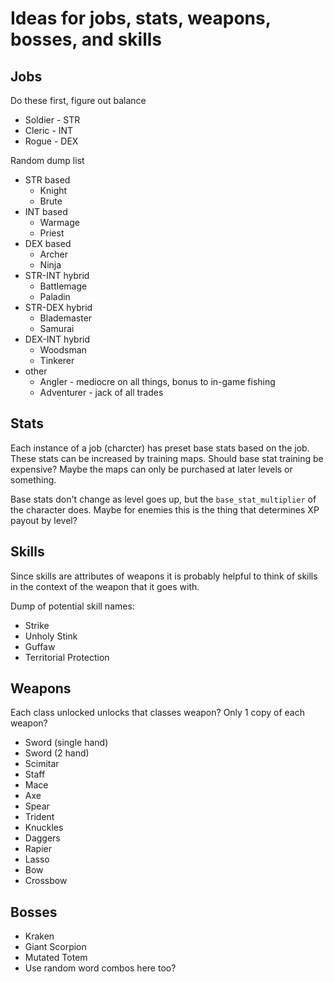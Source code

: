 # Ideas for jobs, stats, weapons, bosses, and skills

## Jobs
Do these first, figure out balance
* Soldier - STR
* Cleric - INT
* Rogue - DEX

Random dump list
* STR based
  * Knight
  * Brute
* INT based
  * Warmage
  * Priest
* DEX based
  * Archer
  * Ninja
* STR-INT hybrid
  * Battlemage
  * Paladin
* STR-DEX hybrid
  * Blademaster
  * Samurai
* DEX-INT hybrid
  * Woodsman
  * Tinkerer
* other
  * Angler -  mediocre on all things, bonus to in-game fishing
  * Adventurer - jack of all trades
  
## Stats

Each instance of a job (charcter) has preset base stats based on the job. These stats can be 
increased by training maps. Should base stat training be expensive? Maybe the maps can only 
be purchased at later levels or something.

Base stats don't change as level goes up, but the `base_stat_multiplier` of the character does.
Maybe for enemies this is the thing that determines XP payout by level?

## Skills

Since skills are attributes of weapons it is probably helpful to think of skills in the context
of the weapon that it goes with.

Dump of potential skill names:
* Strike
* Unholy Stink
* Guffaw
* Territorial Protection

## Weapons

Each class unlocked unlocks that classes weapon? Only 1 copy of each weapon?

* Sword (single hand)
* Sword (2 hand)
* Scimitar
* Staff
* Mace
* Axe
* Spear
* Trident
* Knuckles
* Daggers
* Rapier
* Lasso
* Bow
* Crossbow

## Bosses

* Kraken
* Giant Scorpion
* Mutated Totem
* Use random word combos here too?
